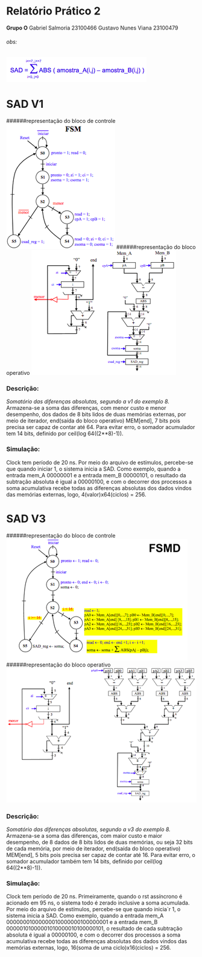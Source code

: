 # Relatório Prático 2
**Grupo O**
Gabriel Salmoria 23100466
Gustavo Nunes Viana 23100479


###### obs:
![SAD](images/sad.png)
# SAD **V1**
######representação do bloco de controle
![BC1](images/blocoControleV1.png)
######representação do bloco operativo
![BO1](images/blocoOperativoV1.png)
### Descrição:
*Somatório das diferenças absolutas, segundo a v1 do exemplo 8.*
Armazena-se a soma das diferenças, com menor custo e menor desempenho, dos dados de 8 bits lidos de duas memórias externas, por meio de iterador, end(saída do bloco operativo) MEM[end], 7 bits pois precisa ser capaz de contar até 64. Para evitar erro, o somador acumulador tem 14 bits, definido por ceil(log 64((2**8)-1)).
### Simulação:
Clock tem período de 20 ns.
Por meio do arquivo de estímulos, percebe-se que quando iniciar 1, o sistema inicia a SAD.
Como exemplo, quando a entrada mem_A 00000001 e a entrada mem_B 00000101, o resultado da subtração absoluta é igual a 00000100, e com o decorrer dos processos a soma acumulativa recebe todas as diferenças absolutas dos dados vindos das memórias externas, logo, 4(valor)x64(ciclos) = 256.

# SAD **V3**
######representação do bloco de controle
![BC3](images/blocoControleV3.png)
######representação do bloco operativo
![BO3](images/blocoOperativoV3.png)
### Descrição:
*Somatório das diferenças absolutas, segundo a v3 do exemplo 8.*
Armazena-se a soma das diferenças, com maior custo e maior desempenho, de 8 dados de 8 bits lidos de duas memórias, ou seja 32 bits de cada memória, por meio de iterador, end(saída do bloco operativo) MEM[end], 5 bits pois precisa ser capaz de contar até 16. Para evitar erro, o somador acumulador também tem 14 bits, definido por ceil(log 64((2**8)-1)).
### Simulação:
Clock tem período de 20 ns.
Primeiramente, quando o rst assíncrono é acionado em 95 ns, o sistema todo é zerado inclusive a soma acumulada.
Por meio do arquivo de estímulos, percebe-se que quando inicia`r 1, o sistema inicia a SAD.
Como exemplo, quando a entrada mem_A 00000001000000010000000100000001 e a entrada mem_B 00000101000001010000010100000101, o resultado de cada subtração absoluta é igual a 00000100, e com o decorrer dos processos a soma acumulativa recebe todas as diferenças absolutas dos dados vindos das memórias externas, logo, 16(soma de uma ciclo)x16(ciclos) = 256.
